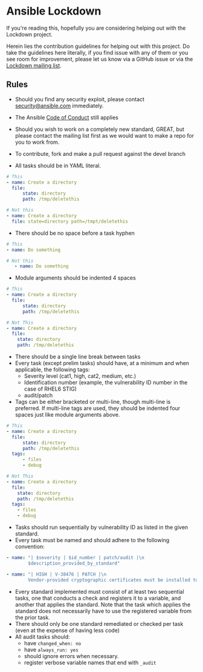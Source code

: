 Ansible Lockdown
================

If you're reading this, hopefully you are considering helping out with the Lockdown project. 

Herein lies the contribution guidelines for helping out with this project. Do take the guidelines here literally, if you find issue with any of them or you see room for improvement, please let us know via a GitHub issue or via the [Lockdown mailing list][mail].



## Rules

* Should you find any security exploit, please contact security@ansible.com immediately. 
* The Ansible [Code of Conduct][coc] still applies

* Should you wish to work on a completely new standard, GREAT, but please contact the mailing list first as we would want to make a repo for you to work from. 

* To contribute, fork and make a pull request against the devel branch
* All tasks should be in YAML literal.

```yml
# This
- name: Create a directory
  file:
      state: directory
      path: /tmp/deletethis

# Not this
- name: Create a directory
  file: state=directory path=/tmpt/deletethis
```

* There should be no space before a task hyphen

```yml
# This
- name: Do something

# Not this
   - name: Do something
```

* Module arguments should be indented 4 spaces
```yml
# This
- name: Create a directory
  file:
      state: directory
      path: /tmp/deletethis

# Not This
- name: Create a directory
  file:
    state: directory
    path: /tmp/deletethis
```

* There should be a single line break between tasks
* Every task (except prelim tasks) should have, at a minimum and when applicable, the following tags:
    * Severity level (cat1, high, cat2, medium, etc.)
    * Identification number (example, the vulnerability ID number in the case of RHEL6 STIG)
    * audit/patch
* Tags can be either bracketed or multi-line, though multi-line is preferred. If multi-line tags are used, they should be indented four spaces just like module arguments above.
```yml
# This
- name: Create a directory
  file:
      state: directory
      path: /tmp/deletethis
  tags:
      - files
      - debug

# Not This
- name: Create a directory
  file:
    state: directory
    path: /tmp/deletethis
  tags:
    - files
    - debug
```
* Tasks should run sequentially by vulnerability ID as listed in the given standard. 
* Every task must be named and should adhere to the following convention:
```yml
- name: "| $severity | $id_number | patch/audit |\n
        $description_provided_by_standard"

- name: "| HIGH | V-38476 | PATCH |\n
        Vendor-provided cryptographic certificates must be installed to verify the integrity of system software."
```
* Every standard implemented must consist of at least two sequential tasks, one that conducts a check and registers it to a variable, and another that applies the standard. Note that the task which applies the standard does not necessarily have to use the registered variable from the prior task.
* There should only be one standard remediated or checked per task (even at the expense of having less code)
* All audit tasks should: 
    * have `changed_when: no`
    * have `always_run: yes`
    * should ignore errors when necessary.
    * register verbose variable names that end with `_audit`




[coc]:http://docs.ansible.com/ansible/community.html#community-code-of-conduct
[mail]:https://groups.google.com/forum/#!forum/ansible-lockdown


